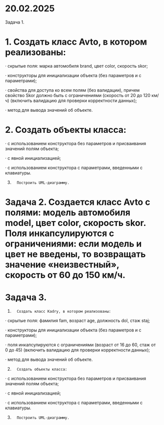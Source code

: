 # 20.02.2025
Задача 1.

# 1.       Создать класс Avto, в котором реализованы:

·          скрытые поля: марка автомобиля brand, цвет color, скорость skor;

·          конструкторы для инициализации объекта (без параметров и с параметрами);

·          свойства для доступа ко всем полям (без валидации), причем свойство Skor должно быть с ограничениями (скорость от 20 до 120 км/ч) (включить валидацию для проверки корректности данных);

·          метод для вывода значений об объекте.

# 2.       Создать объекты класса:

·          с использованием конструктора без параметров и присваивания значений полям объекта;

·          с явной инициализацией;

·          с использованием конструктора с параметрами, введенными с клавиатуры.

3.       Построить UML-диаграмму.

# Задача 2. Создается класс Avto с полями: модель автомобиля model, цвет color, скорость skor. Поля инкапсулируются с ограничениями: если модель и цвет не введены, то возвращать значение «неизвестный», скорость от 60 до 150 км/ч.

# Задача 3.

1.       Создать класс Kadry, в котором реализованы:

·          скрытые поля: фамилия fam, возраст age, должность dol, стаж staj;

·          конструкторы для инициализации объекта (без параметров и с параметрами);

·          поля инкапсулируются с ограничениями (возраст от 16 до 60, стаж от 0 до 45) (включить валидацию для проверки корректности данных);

·          метод для вывода значений об объекте.

2.       Создать объекты класса:

·          с использованием конструктора без параметров и присваивания значений полям объекта;

·          с явной инициализацией;

·          с использованием конструктора с параметрами, введенными с клавиатуры.

3.       Построить UML-диаграмму.
